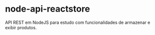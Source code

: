 # node-api-reactstore
API REST em NodeJS para estudo com funcionalidades de armazenar e exibir produtos. 
